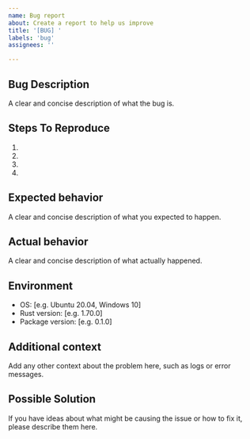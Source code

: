```yaml
---
name: Bug report
about: Create a report to help us improve
title: '[BUG] '
labels: 'bug'
assignees: ''

---
```


## Bug Description
A clear and concise description of what the bug is.

## Steps To Reproduce
1. 
2. 
3. 
4. 

## Expected behavior
A clear and concise description of what you expected to happen.

## Actual behavior
A clear and concise description of what actually happened.

## Environment
- OS: [e.g. Ubuntu 20.04, Windows 10]
- Rust version: [e.g. 1.70.0]
- Package version: [e.g. 0.1.0]

## Additional context
Add any other context about the problem here, such as logs or error messages.

## Possible Solution
If you have ideas about what might be causing the issue or how to fix it, please describe them here.
